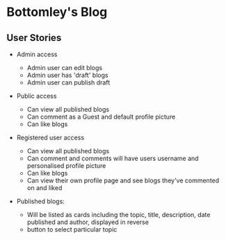 # Bottomley's Blog

User Stories
---
* Admin access
  * Admin user can edit blogs
  * Admin user has 'draft' blogs
  * Admin user can publish draft

* Public access
  * Can view all published blogs
  * Can comment as a Guest and default profile picture
  * Can like blogs

* Registered user access
  * Can view all published blogs
  * Can comment and comments will have users username and personalised profile picture
  * Can like blogs
  * Can view their own profile page and see blogs they've commented on and liked

* Published blogs:
  * Will be listed as cards including the topic, title, description, date published and author, displayed in reverse 
  * button to select particular topic
